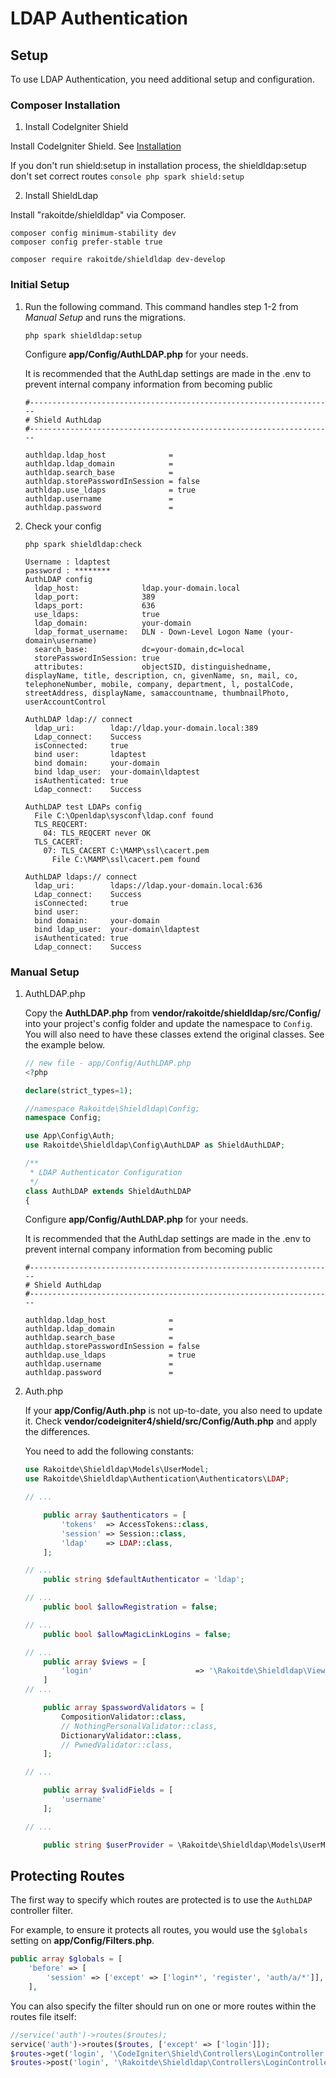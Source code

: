 # LDAP Authentication

## Setup

To use LDAP Authentication, you need additional setup and configuration.

### Composer Installation

1. Install CodeIgniter Shield

Install CodeIgniter Shield. See [Installation](https://codeigniter4.github.io/shield/install/)

If you don't run shield:setup in installation process, the shieldldap:setup don't set correct routes
    ```console
    php spark shield:setup
    ```

2. Install ShieldLdap

Install "rakoitde/shieldldap" via Composer.

```console
composer config minimum-stability dev
composer config prefer-stable true

composer require rakoitde/shieldldap dev-develop
```

### Initial Setup

1. Run the following command. This command handles step 1-2 from *Manual Setup* and runs the migrations.

    ```console
    php spark shieldldap:setup
    ```

    Configure **app/Config/AuthLDAP.php** for your needs.

    It is recommended that the AuthLdap settings are made in the .env to prevent internal company information from becoming public

    ```console
    #--------------------------------------------------------------------
    # Shield AuthLdap
    #--------------------------------------------------------------------

    authldap.ldap_host              = 
    authldap.ldap_domain            = 
    authldap.search_base            = 
    authldap.storePasswordInSession = false
    authldap.use_ldaps              = true
    authldap.username               = 
    authldap.password               = 
    ```

2. Check your config

    ```console
    php spark shieldldap:check

    Username : ldaptest
    password : ********
    AuthLDAP config
      ldap_host:              ldap.your-domain.local
      ldap_port:              389
      ldaps_port:             636
      use_ldaps:              true
      ldap_domain:            your-domain
      ldap_format_username:   DLN - Down-Level Logon Name (your-domain\username)
      search_base:            dc=your-domain,dc=local
      storePasswordInSession: true
      attributes:             objectSID, distinguishedname, displayName, title, description, cn, givenName, sn, mail, co, telephoneNumber, mobile, company, department, l, postalCode, streetAddress, displayName, samaccountname, thumbnailPhoto, userAccountControl

    AuthLDAP ldap:// connect
      ldap_uri:        ldap://ldap.your-domain.local:389
      Ldap_connect:    Success
      isConnected:     true
      bind user:       ldaptest
      bind domain:     your-domain
      bind ldap_user:  your-domain\ldaptest
      isAuthenticated: true
      Ldap_connect:    Success

    AuthLDAP test LDAPs config
      File C:\Openldap\sysconf\ldap.conf found
      TLS_REQCERT:
        04: TLS_REQCERT never OK
      TLS_CACERT:
        07: TLS_CACERT C:\MAMP\ssl\cacert.pem
          File C:\MAMP\ssl\cacert.pem found

    AuthLDAP ldaps:// connect
      ldap_uri:        ldaps://ldap.your-domain.local:636
      Ldap_connect:    Success
      isConnected:     true
      bind user:
      bind domain:     your-domain
      bind ldap_user:  your-domain\ldaptest
      isAuthenticated: true
      Ldap_connect:    Success

    ```

### Manual Setup

1. AuthLDAP.php

    Copy the **AuthLDAP.php** from **vendor/rakoitde/shieldldap/src/Config/** into your project's config folder and update the namespace to `Config`. You will also need to have these classes extend the original classes. See the example below.

    ```php
    // new file - app/Config/AuthLDAP.php
    <?php

    declare(strict_types=1);

    //namespace Rakoitde\Shieldldap\Config;
    namespace Config;

    use App\Config\Auth;
    use Rakoitde\Shieldldap\Config\AuthLDAP as ShieldAuthLDAP;

    /**
     * LDAP Authenticator Configuration
     */
    class AuthLDAP extends ShieldAuthLDAP
    {
    ```

    Configure **app/Config/AuthLDAP.php** for your needs.

    It is recommended that the AuthLdap settings are made in the .env to prevent internal company information from becoming public

    ```console
    #--------------------------------------------------------------------
    # Shield AuthLdap
    #--------------------------------------------------------------------

    authldap.ldap_host              = 
    authldap.ldap_domain            = 
    authldap.search_base            = 
    authldap.storePasswordInSession = false
    authldap.use_ldaps              = true
    authldap.username               = 
    authldap.password               = 
    ```

2. Auth.php

    If your **app/Config/Auth.php** is not up-to-date, you also need to update it. Check **vendor/codeigniter4/shield/src/Config/Auth.php** and apply the differences.

    You need to add the following constants:
    ```php
    use Rakoitde\Shieldldap\Models\UserModel;
    use Rakoitde\Shieldldap\Authentication\Authenticators\LDAP;

    // ...

        public array $authenticators = [
            'tokens'  => AccessTokens::class,
            'session' => Session::class,
            'ldap'    => LDAP::class,
        ];

    // ...
        public string $defaultAuthenticator = 'ldap';

    // ...
        public bool $allowRegistration = false;

    // ...
        public bool $allowMagicLinkLogins = false;

    // ...
        public array $views = [
            'login'                       => '\Rakoitde\Shieldldap\Views\login',
        ]
    // ...

        public array $passwordValidators = [
            CompositionValidator::class,
            // NothingPersonalValidator::class,
            DictionaryValidator::class,
            // PwnedValidator::class,
        ];

    // ...

        public array $validFields = [
            'username'
        ];

    // ...

        public string $userProvider = \Rakoitde\Shieldldap\Models\UserModel::class;
    ```



## Protecting Routes

The first way to specify which routes are protected is to use the `AuthLDAP` controller
filter.

For example, to ensure it protects all routes, you
would use the `$globals` setting on **app/Config/Filters.php**.

```php
public array $globals = [
    'before' => [
        'session' => ['except' => ['login*', 'register', 'auth/a/*']],
    ],
```

You can also specify the filter should run on one or more routes within the routes
file itself:

```php
//service('auth')->routes($routes);
service('auth')->routes($routes, ['except' => ['login']]);
$routes->get('login', '\CodeIgniter\Shield\Controllers\LoginController::loginView');
$routes->post('login', '\Rakoitde\Shieldldap\Controllers\LoginController::ldapLogin');
```


